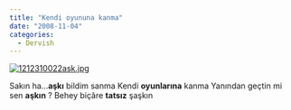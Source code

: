 ```yaml
---
title: "Kendi oyununa kanma"
date: "2008-11-04"
categories: 
  - Dervish
---
```


[![1212310022ask.jpg](/uploads/2008/11/1212310022ask.jpg)](/uploads/2008/11/1212310022ask.jpg "1212310022ask.jpg")

Sakın ha…**aşkı** bildim sanma Kendi **oyunlarına** kanma Yanından geçtin mi sen **aşkın** ? Behey biçâre **tatsız** şaşkın
